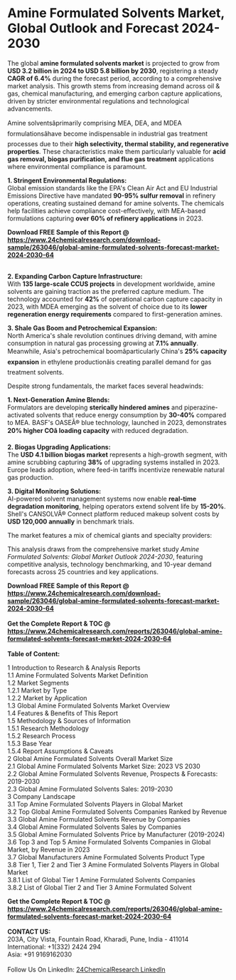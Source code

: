 <h1>Amine Formulated Solvents Market, Global Outlook and Forecast 2024-2030</h1><p>The global <strong>amine formulated solvents market</strong> is projected to grow from <strong>USD 3.2 billion in 2024 to USD 5.8 billion by 2030</strong>, registering a steady <strong>CAGR of 6.4%</strong> during the forecast period, according to a comprehensive market analysis. This growth stems from increasing demand across oil &amp; gas, chemical manufacturing, and emerging carbon capture applications, driven by stricter environmental regulations and technological advancements.</p><p>Amine solventsâprimarily comprising MEA, DEA, and MDEA formulationsâhave become indispensable in industrial gas treatment processes due to their <strong>high selectivity, thermal stability, and regenerative properties</strong>. These characteristics make them particularly valuable for <strong>acid gas removal, biogas purification, and flue gas treatment</strong> applications where environmental compliance is paramount.</p><p><strong>1. Stringent Environmental Regulations:</strong><br>
Global emission standards like the EPA's Clean Air Act and EU Industrial Emissions Directive have mandated <strong>90-95% sulfur removal</strong> in refinery operations, creating sustained demand for amine solvents. The chemicals help facilities achieve compliance cost-effectively, with MEA-based formulations capturing <strong>over 60% of refinery applications</strong> in 2023.</p><div><b>Download FREE Sample of this Report @ 
            <a href="https://www.24chemicalresearch.com/download-sample/263046/global-amine-formulated-solvents-forecast-market-2024-2030-64">
            https://www.24chemicalresearch.com/download-sample/263046/global-amine-formulated-solvents-forecast-market-2024-2030-64</a></b></div><br><p><strong>2. Expanding Carbon Capture Infrastructure:</strong><br>
With <strong>135 large-scale CCUS projects</strong> in development worldwide, amine solvents are gaining traction as the preferred capture medium. The technology accounted for <strong>42%</strong> of operational carbon capture capacity in 2023, with MDEA emerging as the solvent of choice due to its <strong>lower regeneration energy requirements</strong> compared to first-generation amines.</p><p><strong>3. Shale Gas Boom and Petrochemical Expansion:</strong><br>
North America's shale revolution continues driving demand, with amine consumption in natural gas processing growing at <strong>7.1% annually</strong>. Meanwhile, Asia's petrochemical boomâparticularly China's <strong>25% capacity expansion</strong> in ethylene productionâis creating parallel demand for gas treatment solvents.</p><p>Despite strong fundamentals, the market faces several headwinds:</p><p><strong>1. Next-Generation Amine Blends:</strong><br>
Formulators are developing <strong>sterically hindered amines</strong> and piperazine-activated solvents that reduce energy consumption by <strong>30-40%</strong> compared to MEA. BASF's OASEÂ® blue technology, launched in 2023, demonstrates <strong>20% higher COâ loading capacity</strong> with reduced degradation.</p><p><strong>2. Biogas Upgrading Applications:</strong><br>
The <strong>USD 4.1 billion biogas market</strong> represents a high-growth segment, with amine scrubbing capturing <strong>38%</strong> of upgrading systems installed in 2023. Europe leads adoption, where feed-in tariffs incentivize renewable natural gas production.</p><p><strong>3. Digital Monitoring Solutions:</strong><br>
AI-powered solvent management systems now enable <strong>real-time degradation monitoring</strong>, helping operators extend solvent life by <strong>15-20%</strong>. Shell's CANSOLVÂ® Connect platform reduced makeup solvent costs by <strong>USD 120,000 annually</strong> in benchmark trials.</p><p>The market features a mix of chemical giants and specialty providers:</p><p>This analysis draws from the comprehensive market study <em>Amine Formulated Solvents: Global Market Outlook 2024-2030</em>, featuring competitive analysis, technology benchmarking, and 10-year demand forecasts across 25 countries and key applications.</p><div><b>Download FREE Sample of this Report @ 
            <a href="https://www.24chemicalresearch.com/download-sample/263046/global-amine-formulated-solvents-forecast-market-2024-2030-64">
            https://www.24chemicalresearch.com/download-sample/263046/global-amine-formulated-solvents-forecast-market-2024-2030-64</a></b></div><br><div><b>Get the Complete Report & TOC @ 
            <a href="https://www.24chemicalresearch.com/reports/263046/global-amine-formulated-solvents-forecast-market-2024-2030-64">
            https://www.24chemicalresearch.com/reports/263046/global-amine-formulated-solvents-forecast-market-2024-2030-64</a></b></div><br>
            <b>Table of Content:</b><p>1 Introduction to Research & Analysis Reports<br />
    1.1 Amine Formulated Solvents Market Definition<br />
    1.2 Market Segments<br />
        1.2.1 Market by Type<br />
        1.2.2 Market by Application<br />
    1.3 Global Amine Formulated Solvents Market Overview<br />
    1.4 Features & Benefits of This Report<br />
    1.5 Methodology & Sources of Information<br />
        1.5.1 Research Methodology<br />
        1.5.2 Research Process<br />
        1.5.3 Base Year<br />
        1.5.4 Report Assumptions & Caveats<br />
2 Global Amine Formulated Solvents Overall Market Size<br />
    2.1 Global Amine Formulated Solvents Market Size: 2023 VS 2030<br />
    2.2 Global Amine Formulated Solvents Revenue, Prospects & Forecasts: 2019-2030<br />
    2.3 Global Amine Formulated Solvents Sales: 2019-2030<br />
3 Company Landscape<br />
    3.1 Top Amine Formulated Solvents Players in Global Market<br />
    3.2 Top Global Amine Formulated Solvents Companies Ranked by Revenue<br />
    3.3 Global Amine Formulated Solvents Revenue by Companies<br />
    3.4 Global Amine Formulated Solvents Sales by Companies<br />
    3.5 Global Amine Formulated Solvents Price by Manufacturer (2019-2024)<br />
    3.6 Top 3 and Top 5 Amine Formulated Solvents Companies in Global Market, by Revenue in 2023<br />
    3.7 Global Manufacturers Amine Formulated Solvents Product Type<br />
    3.8 Tier 1, Tier 2 and Tier 3 Amine Formulated Solvents Players in Global Market<br />
        3.8.1 List of Global Tier 1 Amine Formulated Solvents Companies<br />
        3.8.2 List of Global Tier 2 and Tier 3 Amine Formulated Solvent</p><div><b>Get the Complete Report & TOC @ 
            <a href="https://www.24chemicalresearch.com/reports/263046/global-amine-formulated-solvents-forecast-market-2024-2030-64">
            https://www.24chemicalresearch.com/reports/263046/global-amine-formulated-solvents-forecast-market-2024-2030-64</a></b></div><br><b>CONTACT US:</b><br>
            203A, City Vista, Fountain Road, Kharadi, Pune, India - 411014<br>
            International: +1(332) 2424 294<br>
            Asia: +91 9169162030 <br><br>
            Follow Us On LinkedIn: <a href="https://www.linkedin.com/company/24chemicalresearch/">24ChemicalResearch LinkedIn</a>